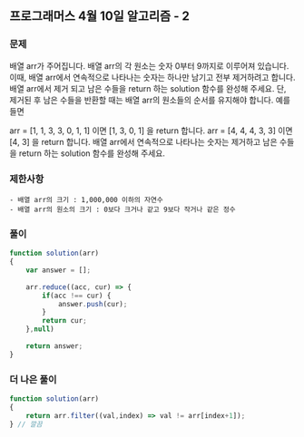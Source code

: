 ## 프로그래머스 4월 10일 알고리즘 - 2

### 문제
배열 arr가 주어집니다. 배열 arr의 각 원소는 숫자 0부터 9까지로 이루어져 있습니다. 이때, 배열 arr에서 연속적으로 나타나는 숫자는 하나만 남기고 전부 제거하려고 합니다. 배열 arr에서 제거 되고 남은 수들을 return 하는 solution 함수를 완성해 주세요. 단, 제거된 후 남은 수들을 반환할 때는 배열 arr의 원소들의 순서를 유지해야 합니다.
예를들면

arr = [1, 1, 3, 3, 0, 1, 1] 이면 [1, 3, 0, 1] 을 return 합니다.
arr = [4, 4, 4, 3, 3] 이면 [4, 3] 을 return 합니다.
배열 arr에서 연속적으로 나타나는 숫자는 제거하고 남은 수들을 return 하는 solution 함수를 완성해 주세요.

### 제한사항

    - 배열 arr의 크기 : 1,000,000 이하의 자연수
    - 배열 arr의 원소의 크기 : 0보다 크거나 같고 9보다 작거나 같은 정수

### 풀이

```js
function solution(arr)
{
    var answer = [];
    
    arr.reduce((acc, cur) => {
        if(acc !== cur) {
            answer.push(cur);
        }
        return cur;
    },null)
    
    return answer;
}
```

### 더 나은 풀이

```js
function solution(arr)
{
    return arr.filter((val,index) => val != arr[index+1]);
} // 깔끔
```